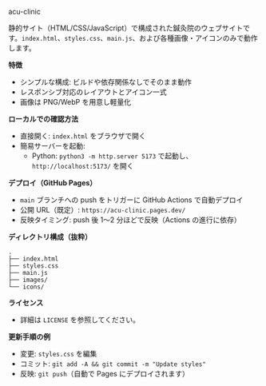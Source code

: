 acu-clinic

静的サイト（HTML/CSS/JavaScript）で構成された鍼灸院のウェブサイトです。`index.html`、`styles.css`、`main.js`、および各種画像・アイコンのみで動作します。

**特徴**
- シンプルな構成: ビルドや依存関係なしでそのまま動作
- レスポンシブ対応のレイアウトとアイコン一式
- 画像は PNG/WebP を用意し軽量化

**ローカルでの確認方法**
- 直接開く: `index.html` をブラウザで開く
- 簡易サーバーを起動:
  - Python: `python3 -m http.server 5173` で起動し、`http://localhost:5173/` を開く

**デプロイ（GitHub Pages）**
- `main` ブランチへの push をトリガーに GitHub Actions で自動デプロイ
- 公開 URL（既定）: `https://acu-clinic.pages.dev/`
- 反映タイミング: push 後 1～2 分ほどで反映（Actions の進行に依存）

**ディレクトリ構成（抜粋）**
```
.
├── index.html
├── styles.css
├── main.js
├── images/
└── icons/
```

**ライセンス**
- 詳細は `LICENSE` を参照してください。

**更新手順の例**
- 変更: `styles.css` を編集
- コミット: `git add -A && git commit -m "Update styles"`
- 反映: `git push`（自動で Pages にデプロイされます）
